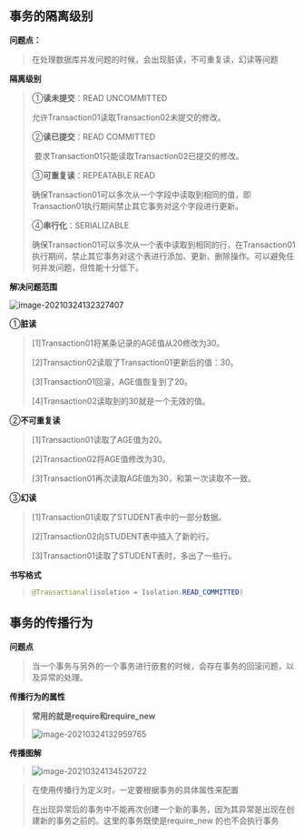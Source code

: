 ## 事务的隔离级别

**问题点：**

> 在处理数据库并发问题的时候，会出现脏读，不可重复读，幻读等问题

**隔离级别**

> ①**读未提交**：READ UNCOMMITTED
>
> 允许Transaction01读取Transaction02未提交的修改。
>
> ②**读已提交**：READ COMMITTED
>
> ​     要求Transaction01只能读取Transaction02已提交的修改。
>
> ③**可重复读**：REPEATABLE READ
>
> ​     确保Transaction01可以多次从一个字段中读取到相同的值，即Transaction01执行期间禁止其它事务对这个字段进行更新。
>
> ④**串行化**：SERIALIZABLE
>
> ​     确保Transaction01可以多次从一个表中读取到相同的行，在Transaction01执行期间，禁止其它事务对这个表进行添加、更新、删除操作。可以避免任何并发问题，但性能十分低下。

**解决问题范围**

![image-20210324132327407](C:\Users\大梦\AppData\Roaming\Typora\typora-user-images\image-20210324132327407.png)

①**脏读**

>   [1]Transaction01将某条记录的AGE值从20修改为30。
>
>    [2]Transaction02读取了Transaction01更新后的值：30。
>
>    [3]Transaction01回滚，AGE值恢复到了20。
>
>    [4]Transaction02读取到的30就是一个无效的值。

②**不可重复读**

>    [1]Transaction01读取了AGE值为20。
>
>    [2]Transaction02将AGE值修改为30。
>
>    [3]Transaction01再次读取AGE值为30，和第一次读取不一致。

③**幻读**

>   [1]Transaction01读取了STUDENT表中的一部分数据。
>
>    [2]Transaction02向STUDENT表中插入了新的行。
>
>    [3]Transaction01读取了STUDENT表时，多出了一些行。

**书写格式**

> ```java
> @Transactional(isolation = Isolation.READ_COMMITTED)
> ```

## 事务的传播行为

**问题点**

> 当一个事务与另外的一个事务进行嵌套的时候，会存在事务的回滚问题，以及异常的处理。

**传播行为的属性**

> **常用的就是require和require_new**
>
> ![image-20210324132959765](C:\Users\大梦\AppData\Roaming\Typora\typora-user-images\image-20210324132959765.png)

**传播图解**

> ![image-20210324134520722](C:\Users\大梦\AppData\Roaming\Typora\typora-user-images\image-20210324134520722.png)

> 在使用传播行为定义时，一定要根据事务的具体属性来配置
>
> 在出现异常后的事务中不能再次创建一个新的事务，因为其异常是出现在创建新的事务之前的。这里的事务既使是require_new 的也不会执行事务